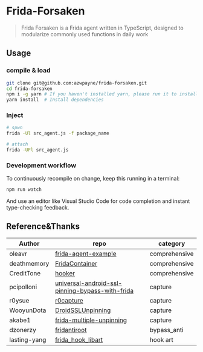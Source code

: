 # Frida-Forsaken

> Frida Forsaken is a Frida agent written in TypeScript, designed to modularize commonly used functions in daily work

## Usage

### compile & load

```bash
git clone git@github.com:azwpayne/frida-forsaken.git
cd frida-forsaken
npm i -g yarn # If you haven't installed yarn, please run it to install
yarn install  # Install dependencies
```

### Inject

```bash
# spwn
frida -Ul src_agent.js -f package_name

# attach
frida -UFl src_agent.js
```

### Development workflow

To continuously recompile on change, keep this running in a terminal:

```bash
npm run watch
```

And use an editor like Visual Studio Code for code completion and instant
type-checking feedback.

## Reference&Thanks

| Author       | repo                                                                                                                                       | category      |
|--------------|--------------------------------------------------------------------------------------------------------------------------------------------|---------------|
| oleavr       | [frida-agent-example](https://github.com/oleavr/frida-agent-example)                                                                       | comprehensive |
| deathmemory  | [FridaContainer](https://github.com/deathmemory/FridaContainer)                                                                            | comprehensive |
| CreditTone   | [hooker](https://github.com/CreditTone/hooker)                                                                                             | comprehensive |
| pcipolloni   | [universal-android-ssl-pinning-bypass-with-frida](https://codeshare.frida.re/@pcipolloni/universal-android-ssl-pinning-bypass-with-frida/) | capture       |
| r0ysue       | [r0capture](https://github.com/r0ysue/r0capture)                                                                                           | capture       |
| WooyunDota   | [DroidSSLUnpinning](https://github.com/WooyunDota/DroidSSLUnpinning)                                                                       | capture       |
| akabe1       | [frida-multiple-unpinning](https://codeshare.frida.re/@akabe1/frida-multiple-unpinning/)                                                   | capture       |
| dzonerzy     | [fridantiroot](https://codeshare.frida.re/@dzonerzy/fridantiroot/)                                                                         | bypass_anti   |
| lasting-yang | [frida_hook_libart](https://github.com/lasting-yang/frida_hook_libart)                                                                     | hook art      |
